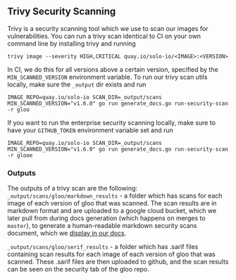 ## Trivy Security Scanning

Trivy is a security scanning tool which we use to scan our images for vulnerabilities.
You can run a trivy scan identical to CI on your own command line by installing trivy and running
```shell
trivy image --severity HIGH,CRITICAL quay.io/solo-io/<IMAGE>:<VERSION>
```

In CI, we do this for all versions above a certain version, specified by the `MIN_SCANNED_VERSION` environment variable.
To run our trivy scan utils locally, make sure the `_output` dir exists and run
```shell
IMAGE_REPO=quay.io/solo-io SCAN_DIR=_output/scans MIN_SCANNED_VERSION="v1.6.0" go run generate_docs.go run-security-scan -r gloo 
```

If you want to run the enterprise security scanning locally, make sure to have your `GITHUB_TOKEN` environment variable set and run
```shell
IMAGE_REPO=quay.io/solo-io SCAN_DIR=_output/scans MIN_SCANNED_VERSION="v1.6.0" go run generate_docs.go run-security-scan -r glooe 
```

### Outputs

The outputs of a trivy scan are the following:
`_output/scans/gloo/markdown_results` - a folder which has scans for each image of each version of gloo that was scanned. The scan results are in markdown format
and are uploaded to a google cloud bucket, which we later pull from during docs generation (which happens on merges to `master`), to generate a human-readable markdown
security scans document, which we [display in our docs](https://docs.solo.io/gloo-edge/master/reference/security-updates/open_source/).

`_output/scans/gloo/serif_results` - a folder which has .sarif files containing scan results for each image of each version of gloo that was scanned.
These .sarif files are then uploaded to github, and the scan results can be seen on the security tab of the gloo repo.